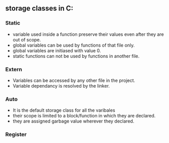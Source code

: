 ## storage classes in C:
### Static
* variable used inside a function preserve their values even after they are out of scope.
* global variables can be used by functions of that file only.
* global variables are initiased with value 0.
* static functions can not be used by functions in another file.
### Extern
* Variables can be accessed by any other file in the project.
* Variable dependancy is resolved by the linker.
### Auto
* It is the default storage class for all the varibales
* their scope is limited to a block/function in which they are declared.
* they are assigned garbage value wherever they declared. 
### Register
